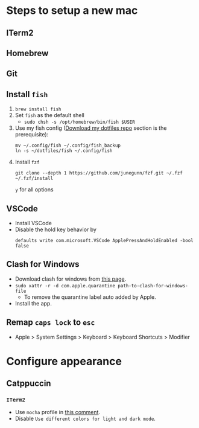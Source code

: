 # Steps to setup a new mac
## ITerm2

## Homebrew

## Git

## Install `fish`
1. `brew install fish`
2. Set `fish` as the default shell
    - `sudo chsh -s /opt/homebrew/bin/fish $USER`
3. Use my fish config ([Download my dotfiles repo](#download-my-dotfiles-repo) section is the prerequisite):
   ```
   mv ~/.config/fish ~/.config/fish_backup
   ln -s ~/dotfiles/fish ~/.config/fish
   ```
4. Install `fzf`
    ```
    git clone --depth 1 https://github.com/junegunn/fzf.git ~/.fzf
    ~/.fzf/install
    ```
    `y` for all options

## VSCode
- Install VSCode
- Disable the hold key behavior by 
    ```
    defaults write com.microsoft.VSCode ApplePressAndHoldEnabled -bool false
    ```


## Clash for Windows
- Download clash for windows from [this page](https://github.com/lantongxue/clash_for_windows_pkg/releases).
- `sudo xattr -r -d com.apple.quarantine path-to-clash-for-windows-file` 
    - To remove the quarantine label auto added by Apple.
- Install the app.

## Remap `caps lock` to `esc`
- Apple > System Settings > Keyboard > Keyboard Shortcuts > Modifier

# Configure appearance
## Catppuccin
### `ITerm2`
- Use `mocha` profile in [this comment](https://github.com/catppuccin/iterm/issues/27#issuecomment-2513558106). 
- Disable `Use different colors for light and dark mode`.